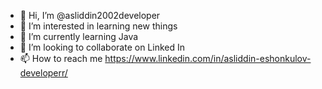 - 👋 Hi, I’m @asliddin2002developer
- 👀 I’m interested in learning new things
- 🌱 I’m currently learning Java
- 💞️ I’m looking to collaborate on Linked In
- 📫 How to reach me https://www.linkedin.com/in/asliddin-eshonkulov-developerr/

<!---
asliddin2002developer/asliddin2002developer is a ✨ special ✨ repository because its `README.md` (this file) appears on your GitHub profile.
You can click the Preview link to take a look at your changes.
--->

